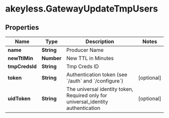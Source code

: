 # akeyless.GatewayUpdateTmpUsers

## Properties

Name | Type | Description | Notes
------------ | ------------- | ------------- | -------------
**name** | **String** | Producer Name | 
**newTtlMin** | **Number** | New TTL in Minutes | 
**tmpCredsId** | **String** | Tmp Creds ID | 
**token** | **String** | Authentication token (see &#x60;/auth&#x60; and &#x60;/configure&#x60;) | [optional] 
**uidToken** | **String** | The universal identity token, Required only for universal_identity authentication | [optional] 


